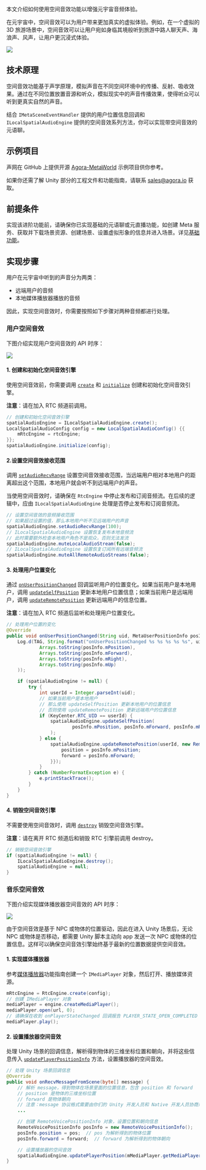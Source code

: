 本文介绍如何使用空间音效功能以增强元宇宙音频体验。

在元宇宙中，空间音效可以为用户带来更加真实的虚拟体验。例如，在一个虚拟的 3D 旅游场景中，空间音效可以让用户宛如身临其境般听到旅游中路人聊天声、海浪声、风声，让用户更沉浸式体验。

![](https://web-cdn.agora.io/docs-files/1679566933312)

## 技术原理

空间音效功能基于声学原理，模拟声音在不同空间环境中的传播、反射、吸收效果。通过在不同位置放置音源和听众，模拟现实中的声音传播效果，使得听众可以听到更真实自然的声音。

结合 `IMetaSceneEventHandler` 提供的用户位置信息回调和 `ILocalSpatialAudioEngine` 提供的空间音效系列方法，你可以实现带空间音效的元语聊。

## 示例项目

声网在 GitHub 上提供开源 [Agora-MetaWorld](https://github.com/AgoraIO-Community/Agora-MetaWorld/tree/dev_metasdk1.0) 示例项目供你参考。

如果你还需了解 Unity 部分的工程文件和功能指南，请联系 sales@agora.io 获取。


## 前提条件

实现该进阶功能前，请确保你已实现基础的元语聊或元直播功能，如创建 Meta 服务、获取并下载场景资源、创建场景、设置虚拟形象的信息并进入场景。详见[基础功能](https://docs.agora.io/cn/metaworld/mw_integration_metachat_android?platform=All%20Platforms)。


## 实现步骤

用户在元宇宙中听到的声音分为两类：

- 远端用户的音频
- 本地媒体播放器播放的音频

因此，实现空间音效时，你需要按照如下步骤对两种音频都进行处理。

### 用户空间音效

下图介绍实现用户空间音效的 API 时序：

![](https://web-cdn.agora.io/docs-files/1688115484780)


#### 1. 创建和初始化空间音效引擎

使用空间音效前，你需要调用 [`create`](https://docs.agora.io/cn/live-streaming-premium-4.x/API%20Reference/java_ng/API/toc_audio_effect.html#api_ilocalspatialaudioengine_create) 和 [`initialize`](https://docs.agora.io/cn/live-streaming-premium-4.x/API%20Reference/java_ng/API/toc_audio_effect.html#api_ilocalspatialaudioengine_initialize) 创建和初始化空间音效引擎。

**注意**：请在加入 RTC 频道前调用。

```java
// 创建和初始化空间音效引擎
spatialAudioEngine = ILocalSpatialAudioEngine.create();
LocalSpatialAudioConfig config = new LocalSpatialAudioConfig() {{
    mRtcEngine = rtcEngine;
}};
spatialAudioEngine.initialize(config);
```


#### 2.设置空间音效接收范围

调用 [`setAudioRecvRange`](https://docs.agora.io/cn/live-streaming-premium-4.x/API%20Reference/java_ng/API/toc_audio_effect.html?platform=Android#api_ibasespatialaudioengine_setaudiorecvrange) 设置空间音效接收范围，当远端用户相对本地用户的距离超出这个范围，本地用户就会听不到远端用户的声音。

当使用空间音效时，请确保在 `RtcEngine` 中停止发布和订阅音频流。在后续的逻辑中，应由 `ILocalSpatialAudioEngine` 处理是否停止发布和订阅音频流。

```java
// 设置空间音效的音频接收范围
// 如果超过设置的值，那么本地用户听不见远端用户的声音
spatialAudioEngine.setAudioRecvRange(100);
// ILocalSpatialAudioEngine 设置恢复发布本地音频流
// 此时需要额外检查本地用户角色不是观众，否则无法发流
spatialAudioEngine.muteLocalAudioStream(false);
// ILocalSpatialAudioEngine 设置恢复订阅所有远端音频流
spatialAudioEngine.muteAllRemoteAudioStreams(false);
```


#### 3. 处理用户位置变化

通过 [`onUserPositionChanged`](https://docs.agora.io/cn/metaworld/api_ref_android?platform=All%20Platforms#onuserpositionchanged) 回调监听用户的位置变化。如果当前用户是本地用户，调用 [`updateSelfPosition`](https://docs.agora.io/cn/live-streaming-premium-4.x/API%20Reference/java_ng/API/toc_audio_effect.html#api_ibasespatialaudioengine_updateselfposition) 更新本地用户位置信息；如果当前用户是远端用户，调用 [`updateRemotePosition`](https://docs.agora.io/cn/live-streaming-premium-4.x/API%20Reference/java_ng/API/toc_audio_effect.html#api_ilocalspatialaudioengine_updateremoteposition) 更新远端用户的信息位置。

**注意**：请在加入 RTC 频道后监听和处理用户位置变化。

```java
// 处理用户位置的变化
@Override
public void onUserPositionChanged(String uid, MetaUserPositionInfo posInfo) {
    Log.d(TAG, String.format("onUserPositionChanged %s %s %s %s %s", uid,
            Arrays.toString(posInfo.mPosition),
            Arrays.toString(posInfo.mForward),
            Arrays.toString(posInfo.mRight),
            Arrays.toString(posInfo.mUp)
    ));

    if (spatialAudioEngine != null) {
        try {
            int userId = Integer.parseInt(uid);
            // 如果当前用户是本地用户
            // 那么使用 updateSelfPosition 更新本地用户的位置信息
            // 否则使用 updateRemotePosition 更新远端用户的位置信息
            if (KeyCenter.RTC_UID == userId) {
                spatialAudioEngine.updateSelfPosition(
                        posInfo.mPosition, posInfo.mForward, posInfo.mRight, posInfo.mUp
                );
            } else {
                spatialAudioEngine.updateRemotePosition(userId, new RemoteVoicePositionInfo() {{
                    position = posInfo.mPosition;
                    forward = posInfo.mForward;
                }});
            }
        } catch (NumberFormatException e) {
            e.printStackTrace();
        }
    }
}
```

#### 4. 销毁空间音效引擎

不需要使用空间音效时，调用 [`destroy`](https://docs.agora.io/cn/live-streaming-premium-4.x/API%20Reference/java_ng/API/toc_audio_effect.html#api_ilocalspatialaudioengine_release) 销毁空间音效引擎。

**注意**：请在离开 RTC 频道后和销毁 RTC 引擎前调用 destroy。

```java
// 销毁空间音效引擎
if (spatialAudioEngine != null) {
    ILocalSpatialAudioEngine.destroy();
    spatialAudioEngine = null;
}
```


### 音乐空间音效

下图介绍实现媒体播放器空间音效的 API 时序：

![](https://web-cdn.agora.io/docs-files/1688115497503)

由于空间音效是基于 NPC 或物体的位置驱动，因此在进入 Unity 场景后，无论 NPC 或物体是否移动，都需要 Unity 脚本主动向 app 发送一次 NPC 或物体的位置信息。这样可以确保空间音效引擎始终基于最新的位置数据提供空间音效。

#### 1. 实现媒体播放器

参考[媒体播放器](https://docs.agora.io/cn/live-streaming-premium-4.x/media_player_android_ng?platform=Android)功能指南创建一个 `IMediaPlayer` 对象，然后打开、播放媒体资源。

```java
mRtcEngine = RtcEngine.create(config);
// 创建 IMediaPlayer 对象
mediaPlayer = engine.createMediaPlayer();
mediaPlayer.open(url, 0);
// 请确保在收到 onPlayerStateChanged 回调报告 PLAYER_STATE_OPEN_COMPLETED 后再调用 play
mediaPlayer.play();
```

#### 2. 设置播放器空间音效

处理 Unity 场景的回调信息，解析得到物体的三维坐标位置和朝向，并将这些信息传入 [`updatePlayerPositionInfo`](https://docs.agora.io/cn/live-streaming-premium-4.x/API%20Reference/java_ng/API/toc_audio_effect.html#api_ibasespatialaudioengine_updateplayerpositioninfo) 方法，设置播放器的空间音效。

```java
// 处理 Unity 场景回调信息
@Override
public void onRecvMessageFromScene(byte[] message) {
    // 解析 message，得到物体在场景里面的位置信息，包含 position 和 forward
    // position 是物体的三维坐标位置
    // forward 是物体朝向
    // 注意：message 协议格式需要由你们的 Unity 开发人员和 Native 开发人员协商规定
    ...

    // 创建 RemoteVoicePositionInfo 对象，设置位置和朝向信息
    RemoteVoicePositionInfo posInfo = new RemoteVoicePositionInfo();
    posInfo.position = pos;  // pos 为解析得到的物体位置
    posInfo.forward = forward;  // forward 为解析得到的物体朝向

    // 设置播放器的空间音效
    spatialAudioEngine.updatePlayerPosition(mMediaPlayer.getMediaPlayerId(), posInfo);
}
```


